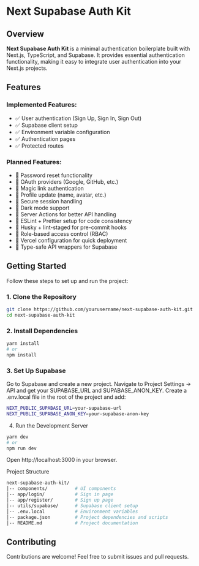 # Next Supabase Auth Kit

## Overview
**Next Supabase Auth Kit** is a minimal authentication boilerplate built with Next.js, TypeScript, and Supabase. It provides essential authentication functionality, making it easy to integrate user authentication into your Next.js projects.

## Features
### Implemented Features:
- ✅ User authentication (Sign Up, Sign In, Sign Out)
- ✅ Supabase client setup
- ✅ Environment variable configuration
- ✅ Authentication pages
- ✅ Protected routes

### Planned Features:
- 🚀 Password reset functionality
- 🚀 OAuth providers (Google, GitHub, etc.)
- 🚀 Magic link authentication
- 🚀 Profile update (name, avatar, etc.)
- 🚀 Secure session handling
- 🚀 Dark mode support
- 🚀 Server Actions for better API handling
- 🚀 ESLint + Prettier setup for code consistency
- 🚀 Husky + lint-staged for pre-commit hooks
- 🚀 Role-based access control (RBAC)
- 🚀 Vercel configuration for quick deployment
- 🚀 Type-safe API wrappers for Supabase

## Getting Started
Follow these steps to set up and run the project:

### 1. Clone the Repository
```sh
git clone https://github.com/yourusername/next-supabase-auth-kit.git
cd next-supabase-auth-kit
```
### 2. Install Dependencies
```sh
yarn install
# or
npm install
```
### 3. Set Up Supabase
Go to Supabase and create a new project.
Navigate to Project Settings → API and get your SUPABASE_URL and SUPABASE_ANON_KEY.
Create a .env.local file in the root of the project and add:
```sh
NEXT_PUBLIC_SUPABASE_URL=your-supabase-url
NEXT_PUBLIC_SUPABASE_ANON_KEY=your-supabase-anon-key
```
4. Run the Development Server
```sh
yarn dev
# or
npm run dev
```
Open http://localhost:3000 in your browser.

Project Structure
```bash
next-supabase-auth-kit/
│-- components/          # UI components
│-- app/login/           # Sign in page
│-- app/register/        # Sign up page
│-- utils/supabase/      # Supabase client setup
│-- .env.local           # Environment variables
│-- package.json         # Project dependencies and scripts
│-- README.md            # Project documentation
```
## Contributing
Contributions are welcome! Feel free to submit issues and pull requests.
